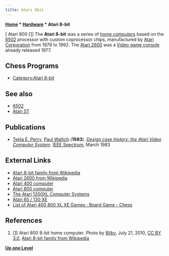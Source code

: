 ```yaml
---
title: Atari 8bit
---
```

**[Home](Home "Home") * [Hardware](Hardware "Hardware") * Atari 8-bit**

\[ Atari 800 <a id="cite-note-1" href="#cite-ref-1">[1]</a>
The **Atari 8-bit** was a series of [home computers](https://en.wikipedia.org/wiki/Home_computer) based on the [6502](6502 "6502") processor with custom coprocessor chips,
manufactured by [Atari Corporation](https://en.wikipedia.org/wiki/Atari_Corporation) from 1979 to 1992. The [Atari 2600](https://en.wikipedia.org/wiki/Atari_2600) was a [Video game console](https://en.wikipedia.org/wiki/Video_game_console) already released 1977.

## Chess Programs

- [Category:Atari 8-bit](Category:Atari_8-bit "Category:Atari 8-bit")

## See also

- [6502](6502 "6502")
- [Atari ST](Atari_ST "Atari ST")

## Publications

- [Tekla E. Perry](https://www.linkedin.com/in/tekla-perry-33b4a211), [Paul Wallich](https://spectrum.ieee.org/at-work/innovation/review-liars-outliers) (**1983**). *[Design case history: the Atari Video Computer System](http://www.atarimuseum.com/videogames/consoles/2600/Atari_case_history.html)*. [IEEE Spectrum](IEEE#Spectrum "IEEE"), March 1983

## External Links

- [Atari 8-bit family from Wikipedia](https://en.wikipedia.org/wiki/Atari_8-bit_family)
- [Atari 2600 from Wikipedia](https://en.wikipedia.org/wiki/Atari_2600)
- [Atari 400 computer](http://oldcomputers.net/atari400.html)
- [Atari 800 computer](http://oldcomputers.net/atari800.html)
- [The Atari 1200XL Computer Systems](http://www.atarimuseum.com/computers/8BITS/1200xl/1200xl.html)
- [Atari 65 / 130 XE](http://www.old-computers.com/MUSEUM/computer.asp?c=21)
- [List of Atari 400 800 XL XE Games : Board Game - Chess](http://www.atarimania.com/list_games_atari-400-800-xl-xe-board-game-chess_genre_46_8_G.html)

## References

1. <a id="cite-ref-1" href="#cite-note-1">[1]</a>  Atari 800 8-bit home computer. Photo by [Bilby](https://commons.wikimedia.org/wiki/User:Bilby), July 21, 2010, [CC BY 3.0](https://creativecommons.org/licenses/by/3.0/deed.en), [Atari 8-bit family from Wikipedia](https://en.wikipedia.org/wiki/Atari_8-bit_family)

**[Up one Level](Hardware "Hardware")**

